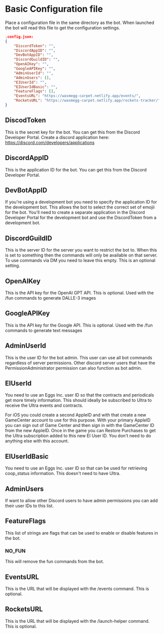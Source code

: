 # Basic Configuration file

Place a configuration file in the same directory as the bot. When launched the bot will read this file to get the configuration settings.

```json
.config.json:
{
    "DiscordToken": "",
    "DiscordAppID": "",
    "DevBotAppID": "",
    "DiscordGuildID": "",
    "OpenAIKey": "",
    "GoogleAPIKey": "",
    "AdminUserId": "",
    "AdminUsers": [],
    "EIUserId": "",
    "EIUserIdBasic": "",
    "FeatureFlags": [],
    "EventsURL": "https://wasmegg-carpet.netlify.app/events/",
    "RocketsURL": "https://wasmegg-carpet.netlify.app/rockets-tracker/"
}
```

## DiscodToken

This is the secret key for the bot. You can get this from the Discord Developer Portal.
Create a discord application here: <https://discord.com/developers/applications>

## DiscordAppID

This is the application ID for the bot. You can get this from the Discord Developer Portal.

## DevBotAppID

If you're using a development bot you need to specify the application ID for the development bot.
This allows the bot to select the correct set of emojii for the bot. You'll need to create a separate application in the Discord Developer Portal for the development bot and use the DiscordToken from a
development bot.

## DiscordGuildID

This is the server ID for the server you want to restrict the bot to.  When this is set to something then the commands will only be available on that server. To use commands via DM you need to leave this empty. This is an optional setting.

## OpenAIKey

This is the API key for the OpenAI GPT API. This is optional.
Used with the /fun commands to generate DALLE-3 images

## GoogleAPIKey

This is the API key for the Google API. This is optional.
Used with the /fun commands to generate text messages

## AdminUserId

This is the user ID for the bot admin. This user can use all bot commands regardless of server permissions.
Other discord server users that have the PermissionAdministrator permission can also function as bot admin.

## EIUserId

You need to use an Eggs Inc. user ID so that the contracts and periodicals get more timely information.
This should ideally be subscribed to Ultra to receive the Ultra events and contracts.

For iOS you could create a second AppleID and with that create a new GameCenter account to use for this purpose. With your primary AppleID you can sign out of Game Center and then sign in with the GameCenter ID from the new AppleID. Once in the game you can Restore Purchases to get the Ultra subscription added to this new EI User ID. You don't need to do anything else with this account.

## EIUserIdBasic

You need to use an Eggs Inc. user ID so that can be used for retrieving coop_status information.
This doesn't need to have Ultra.

## AdminUsers

If want to allow other Discord users to have admin permissions you can add their user IDs to this list.

## FeatureFlags

This list of strings are flags that can be used to enable or disable features in the bot.

### NO_FUN

This will remove the fun commands from the bot.

## EventsURL

This is the URL that will be displayed with the /events command. This is optional.

## RocketsURL

This is the URL that will be displayed with the /launch-helper command. This is optional.
